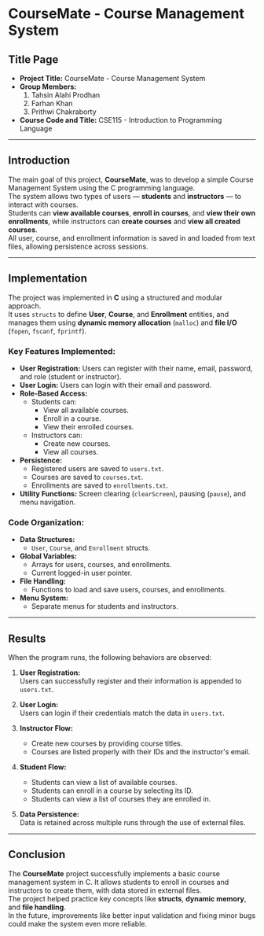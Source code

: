 # **CourseMate - Course Management System**

## Title Page

- **Project Title:** CourseMate - Course Management System
- **Group Members:**
  1. Tahsin Alahi Prodhan
  2. Farhan Khan
  3. Prithwi Chakraborty
- **Course Code and Title:** CSE115 - Introduction to Programming Language

---

## Introduction

The main goal of this project, **CourseMate**, was to develop a simple Course Management System using the C programming language.  
The system allows two types of users — **students** and **instructors** — to interact with courses.  
Students can **view available courses**, **enroll in courses**, and **view their own enrollments**, while instructors can **create courses** and **view all created courses**.  
All user, course, and enrollment information is saved in and loaded from text files, allowing persistence across sessions.

---

## Implementation

The project was implemented in **C** using a structured and modular approach.  
It uses `structs` to define **User**, **Course**, and **Enrollment** entities, and manages them using **dynamic memory allocation** (`malloc`) and **file I/O** (`fopen`, `fscanf`, `fprintf`).  

### Key Features Implemented:
- **User Registration:** Users can register with their name, email, password, and role (student or instructor).
- **User Login:** Users can login with their email and password.
- **Role-Based Access:**
  - Students can:
    - View all available courses.
    - Enroll in a course.
    - View their enrolled courses.
  - Instructors can:
    - Create new courses.
    - View all courses.
- **Persistence:**
  - Registered users are saved to `users.txt`.
  - Courses are saved to `courses.txt`.
  - Enrollments are saved to `enrollments.txt`.
- **Utility Functions:** Screen clearing (`clearScreen`), pausing (`pause`), and menu navigation.

### Code Organization:

- **Data Structures:**  
  - `User`, `Course`, and `Enrollment` structs.
- **Global Variables:**  
  - Arrays for users, courses, and enrollments.
  - Current logged-in user pointer.
- **File Handling:**  
  - Functions to load and save users, courses, and enrollments.
- **Menu System:**  
  - Separate menus for students and instructors.

---

## Results

When the program runs, the following behaviors are observed:

1. **User Registration:**  
   Users can successfully register and their information is appended to `users.txt`.

2. **User Login:**  
   Users can login if their credentials match the data in `users.txt`.

3. **Instructor Flow:**
   - Create new courses by providing course titles.
   - Courses are listed properly with their IDs and the instructor's email.

4. **Student Flow:**
   - Students can view a list of available courses.
   - Students can enroll in a course by selecting its ID.
   - Students can view a list of courses they are enrolled in.

5. **Data Persistence:**  
   Data is retained across multiple runs through the use of external files.

---

## Conclusion

The **CourseMate** project successfully implements a basic course management system in C. It allows students to enroll in courses and instructors to create them, with data stored in external files.  
The project helped practice key concepts like **structs**, **dynamic memory**, and **file handling**.  
In the future, improvements like better input validation and fixing minor bugs could make the system even more reliable.

